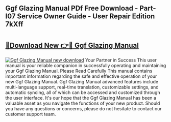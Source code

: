 ## Ggf Glazing Manual PDf Free Download - Part-I07 Service Owner Guide - User Repair Edition 7kXff

# <h2><a href="http://cf15145.oget.top/?id=Ggf+Glazing+Manual">🔗Download New 👉🔴 Ggf Glazing Manual</a></h2>

[![Ggf Glazing Manual new download](https://i.imgur.com/5g1atiW.png)](http://cf15145.oget.top/?id=Ggf+Glazing+Manual)
Your Partner in Success This user manual is your reliable companion in successfully operating and maintaining your Ggf Glazing Manual. Please Read Carefully This manual contains important information regarding the safe and effective operation of your new Ggf Glazing Manual. Ggf Glazing Manual advanced features include multi-language support, real-time translation, customizable settings, and automatic syncing, all of which can be accessed and customized through the user interface. It's our hope that the Ggf Glazing Manual has been a valuable asset as you navigate the functions of your new product. Should you have any questions or concerns, please do not hesitate to contact our customer support team.
